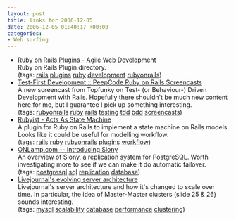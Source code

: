 ```yaml
---
layout: post
title: links for 2006-12-05
date: 2006-12-05 01:40:17 +00:00
categories:
- Web surfing
---
```

<ul class="delicious">
	<li>
		<div class="delicious-link"><a href="http://agilewebdevelopment.com/plugins">Ruby on Rails Plugins - Agile Web Development</a></div>
		<div class="delicious-extended">Ruby on Rails Plugin directory.</div>
		<div class="delicious-tags">(tags: <a href="http://del.icio.us/mathie/rails">rails</a> <a href="http://del.icio.us/mathie/plugins">plugins</a> <a href="http://del.icio.us/mathie/ruby">ruby</a> <a href="http://del.icio.us/mathie/development">development</a> <a href="http://del.icio.us/mathie/rubyonrails">rubyonrails</a>)</div>
	</li>
	<li>
		<div class="delicious-link"><a href="http://www.peepcode.com/articles/2006/11/26/test-first-development">Test-First Development :: PeepCode Ruby on Rails Screencasts</a></div>
		<div class="delicious-extended">A new screencast from Topfunky on Test- (or Behaviour-) Driven Development with Rails.  Hopefully there shouldn't be much new content here for me, but I guarantee I pick up something interesting.</div>
		<div class="delicious-tags">(tags: <a href="http://del.icio.us/mathie/rubyonrails">rubyonrails</a> <a href="http://del.icio.us/mathie/ruby">ruby</a> <a href="http://del.icio.us/mathie/rails">rails</a> <a href="http://del.icio.us/mathie/testing">testing</a> <a href="http://del.icio.us/mathie/tdd">tdd</a> <a href="http://del.icio.us/mathie/bdd">bdd</a> <a href="http://del.icio.us/mathie/screencasts">screencasts</a>)</div>
	</li>
	<li>
		<div class="delicious-link"><a href="http://lunchroom.lunchboxsoftware.com/articles/2006/01/21/acts-as-state-machine">Rubyist - Acts As State Machine</a></div>
		<div class="delicious-extended">A plugin for Ruby on Rails to implement a state machine on Rails models.  Looks like it could be useful for modelling workflow.</div>
		<div class="delicious-tags">(tags: <a href="http://del.icio.us/mathie/rails">rails</a> <a href="http://del.icio.us/mathie/ruby">ruby</a> <a href="http://del.icio.us/mathie/rubyonrails">rubyonrails</a> <a href="http://del.icio.us/mathie/plugins">plugins</a> <a href="http://del.icio.us/mathie/workflow">workflow</a>)</div>
	</li>
	<li>
		<div class="delicious-link"><a href="http://www.onlamp.com/pub/a/onlamp/2004/11/18/slony.html">ONLamp.com -- Introducing Slony</a></div>
		<div class="delicious-extended">An overview of Slony, a replication system for PostgreSQL.  Worth investigating more to see if we can make it do automatic failover.</div>
		<div class="delicious-tags">(tags: <a href="http://del.icio.us/mathie/postgresql">postgresql</a> <a href="http://del.icio.us/mathie/sql">sql</a> <a href="http://del.icio.us/mathie/replication">replication</a> <a href="http://del.icio.us/mathie/database">database</a>)</div>
	</li>
	<li>
		<div class="delicious-link"><a href="http://www.danga.com/words/2004_mysqlcon/mysql-slides.pdf">Livejournal's evolving server architecture</a></div>
		<div class="delicious-extended">Livejournal's server architecture and how it's changed to scale over time.  In particular, the idea of Master-Master clusters (slide 25 & 26) sounds interesting.</div>
		<div class="delicious-tags">(tags: <a href="http://del.icio.us/mathie/mysql">mysql</a> <a href="http://del.icio.us/mathie/scalability">scalability</a> <a href="http://del.icio.us/mathie/database">database</a> <a href="http://del.icio.us/mathie/performance">performance</a> <a href="http://del.icio.us/mathie/clustering">clustering</a>)</div>
	</li>
</ul>
